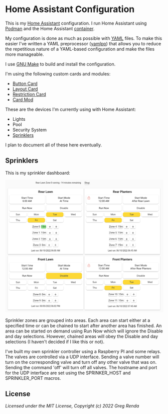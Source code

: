 # Home Assistant Configuration

This is my [Home Assistant](https://home-assistant.io) configuration.  I
run Home Assistant using [Podman](https://podman.io) and the Home Assistant
[container](https://hub.docker.com/r/homeassistant/home-assistant).

My configuration is done as much as possible with [YAML](https://yaml.org)
files.  To make this easier I've written a YAML preprocessor ([yamlpp](yamlpp.md))
that allows you to reduce the repetitious nature of a YAML-based
configuration and make the files more manageable.

I use [GNU Make](https://www.gnu.org/software/make) to build and install
the configuration.

I'm using the following custom cards and modules:

- [Button Card](https://github.com/custom-cards/button-card)
- [Layout Card](https://github.com/thomasloven/lovelace-layout-card)
- [Restriction Card](https://github.com/iantrich/restriction-card)
- [Card Mod](https://github.com/thomasloven/lovelace-card-mod)

These are the devices I'm currently using with Home Assistant:

- Lights
- Pool
- Security System
- [Sprinklers](#Sprinklers)

I plan to document all of these here eventually.

## Sprinklers

This is my sprinkler dashboard:

![Sprinkler Dashboard](sprinkler-dashboard.png)

Sprinkler zones are grouped into areas.  Each area can start either at a
specified time or can be chained to start after another area has finished.
An area can be started on demand using Run Now which will ignore the Disable
and day selections.  However, chained areas will obey the Disable and day
selections (I haven't decided if I like this or not).

I've built my own sprinkler controller using a Raspberry PI and some
relays.  The valves are controlled via a UDP interface.  Sending a valve number
will turn on the corresponding valve and turn off any other valve that was
on.  Sending the command 'off' will turn off all valves.  The hostname and
port for the UDP interface are set using the SPRINKER_HOST and SPRINKLER_PORT
macros.

## License

_Licensed under the MIT License, Copyright (c) 2022 Greg Renda_
